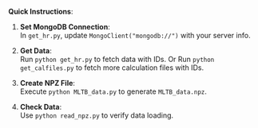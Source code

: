 **Quick Instructions**:

1. **Set MongoDB Connection**:  
   In `get_hr.py`, update `MongoClient("mongodb://")` with your server info.

2. **Get Data**:  
   Run `python get_hr.py` to fetch data with IDs.
   Or Run `python get_calfiles.py` to fetch more calculation files with IDs.

4. **Create NPZ File**:  
   Execute `python MLTB_data.py` to generate `MLTB_data.npz`.

5. **Check Data**:  
   Use `python read_npz.py` to verify data loading.
